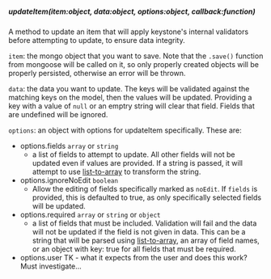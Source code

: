 ##### updateItem(item:object, data:object, options:object, callback:function)
A method to update an item that will apply keystone's internal validators before attempting to update, to ensure data integrity.

`item`: the mongo object that you want to save. Note that the `.save()` function from mongoose will be called on it, so only properly created objects will be properly persisted, otherwise an error will be thrown.

`data`: the data you want to update. The keys will be validated against the matching keys on the model, then the values will be updated. Providing a key with a value of `null` or an emptry string will clear that field. Fields that are undefined will be ignored.

`options`: an object with options for updateItem specifically. These are:

- options.fields `array` or `string`
	- a list of fields to attempt to update. All other fields will not be updated even if values are provided. If a string is passed, it will attempt to use [list-to-array](https://www.npmjs.com/package/list-to-array) to transform the string.
- options.ignoreNoEdit `boolean`
	- Allow the editing of fields specifically marked as `noEdit`. If `fields` is provided, this is defaulted to true, as only specifically selected fields will be updated.
- options.required `array` or `string` or `object`
	- a list of fields that must be included. Validation will fail and the data will not be updated if the field is not given in data. This can be a string that will be parsed using [list-to-array](https://www.npmjs.com/package/list-to-array), an array of field names, or an object with key: true for all fields that must be required.
- options.user
TK - what it expects from the user and does this work? Must investigate...
